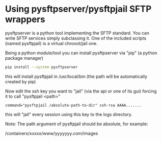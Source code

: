 Using pysftpserver/pysftpjail SFTP wrappers
===========================================

pysftpserver is a python tool implementing the SFTP standard. You can write SFTP services simply subclassing
it. One of the included scripts (named pysftpjail) is a virtual chrooot/jail one.

Being a python module/tool you can install pysftpserver via "pip" (a python package manager)

```sh
pip install --system pysftpserver
```

this will install pysftpjail in /usr/local/bin (the path will be automatically created by pip)

Now edit the ssh key you want to "jail" (via the api or one of its gui) forcing it to call "pysftpjail \<path\>"

```ssh
command="pysftpjail /absolute-path-to-dir" ssh-rsa AAAA.......
```

this will "jail" every session using this key to the logs directory.

Note: The path argument of pysftpjail should be absolute, for example:

/containers/xxxxx/www/yyyyyyy.com/images
